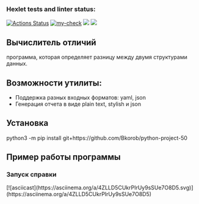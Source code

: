 ### Hexlet tests and linter status:
[![Actions Status](https://github.com/Bkorob/python-project-50/workflows/hexlet-check/badge.svg)](https://github.com/Bkorob/python-project-50/actions)
[![my-check](https://github.com/Bkorob/python-project-50/actions/workflows/my-check.yml/badge.svg)](https://github.com/Bkorob/python-project-50/actions/workflows/my-check.yml)
<a href="https://codeclimate.com/github/Bkorob/python-project-50/maintainability"><img src="https://api.codeclimate.com/v1/badges/944601b15d52bc6fcc84/maintainability" /></a>
<a href="https://codeclimate.com/github/Bkorob/python-project-50/test_coverage"><img src="https://api.codeclimate.com/v1/badges/944601b15d52bc6fcc84/test_coverage" /></a>

<main>
<div>
  <h2>Вычислитель отличий</h2>
  <p>программа, которая определяет разницу между двумя структурами данных.</p>
</div>
<section>
  <h2>Возможности утилиты:</h2>
  <ul>
    <li>Поддержка разных входных форматов: yaml, json</li>
    <li>Генерация отчета в виде plain text, stylish и json</li>
  </ul>
</section>
<section>
  <h2>Установка</h2>
  <p>python3 -m pip install git+https://github.com/Bkorob/python-project-50</p>
</section>
<h2>Пример работы программы</h2>
<h3>Запуск справки</h3>
[![asciicast](https://asciinema.org/a/4ZLLD5CUkrPIrUy9sSUe7O8D5.svg)](https://asciinema.org/a/4ZLLD5CUkrPIrUy9sSUe7O8D5)
<section>

</section>
</main>
